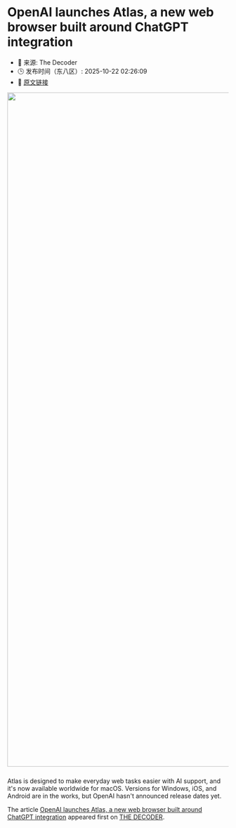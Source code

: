 # OpenAI launches Atlas, a new web browser built around ChatGPT integration
- 📅 来源: The Decoder
- 🕒 发布时间（东八区）: 2025-10-22 02:26:09
- 🔗 [原文链接](https://the-decoder.com/openai-launches-atlas-a-new-web-browser-built-around-chatgpt-integration/)

<p><img alt="" class="attachment-full size-full wp-post-image" height="1024" src="https://the-decoder.com/wp-content/uploads/2025/10/openai_atlas-3.png" style="height: auto; margin-bottom: 10px;" width="1536" /></p>
<p>        Atlas is designed to make everyday web tasks easier with AI support, and it's now available worldwide for macOS. Versions for Windows, iOS, and Android are in the works, but OpenAI hasn't announced release dates yet.</p>
<p>The article <a href="https://the-decoder.com/openai-launches-atlas-a-new-web-browser-built-around-chatgpt-integration/">OpenAI launches Atlas, a new web browser built around ChatGPT integration</a> appeared first on <a href="https://the-decoder.com">THE DECODER</a>.</p>